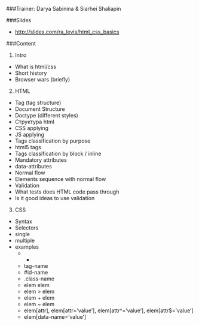 ###Trainer: Darya Sabinina & Siarhei Shaliapin 

###Slides
  - http://slides.com/ra_levis/html_css_basics

###Content
1. Intro
  - What is html/css
  - Short history
  - Browser wars (briefly)

2. HTML
  - Tag (tag structure)
  - Document Structure
  - Doctype (different styles)
  - Структура html
  - CSS applying
  - JS applying
  - Tags classification by purpose
  - html5 tags
  - Tags classification by block / inline
  - Mandatory attributes
  - data-attributes
  - Normal flow
  - Elements sequence with normal flow
  - Validation
  - What tests does HTML code pass through
  - Is it good ideas to use validation

3. CSS
  - Syntax
  - Selectors
  - single
  - multiple
  - examples
      - *
      - tag-name
      - #id-name
      - .class-name
      - elem elem
      - elem > elem
      - elem + elem
      - elem ~ elem
      - elem[attr], elem[attr=’value’], elem[attr^=’value’], elem[attr$=’value’]
      - elem[data-name=’value’]